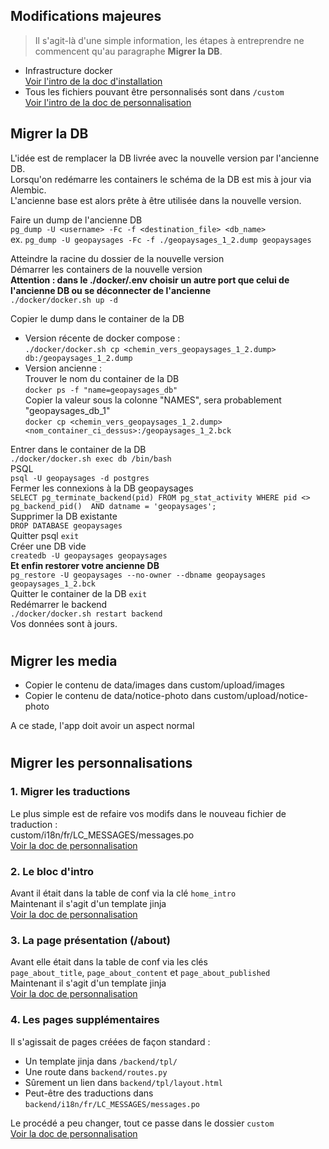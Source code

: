 ## Modifications majeures
> Il s'agit-là d'une simple information, les étapes à entreprendre ne commencent qu'au paragraphe **Migrer la DB**.
- Infrastructure docker  
[Voir l'intro de la doc d'installation](./installation.md)  
- Tous les fichiers pouvant être personnalisés sont dans `/custom`  
[Voir l'intro de la doc de personnalisation](./personnalisation.md)


## Migrer la DB
L'idée est de remplacer la DB livrée avec la nouvelle version par l'ancienne DB.  
Lorsqu'on redémarre les containers le schéma de la DB est mis à jour via Alembic.  
L'ancienne base est alors prête à être utilisée dans la nouvelle version.

Faire un dump de l'ancienne DB  
  `pg_dump -U <username> -Fc -f <destination_file> <db_name>`  
  ex. `pg_dump -U geopaysages -Fc -f ./geopaysages_1_2.dump geopaysages`

Atteindre la racine du dossier de la nouvelle version  
Démarrer les containers de la nouvelle version  
**Attention : dans le ./docker/.env choisir un autre port que celui de l'ancienne DB ou se déconnecter de l'ancienne**  
`./docker/docker.sh up -d`
 
Copier le dump dans le container de la DB
  - Version récente de docker compose :  
    `./docker/docker.sh cp <chemin_vers_geopaysages_1_2.dump> db:/geopaysages_1_2.dump`
  - Version ancienne :  
    Trouver le nom du container de la DB  
    `docker ps -f "name=geopaysages_db"`  
    Copier la valeur sous la colonne "NAMES", sera probablement "geopaysages_db_1"  
    `docker cp <chemin_vers_geopaysages_1_2.dump> <nom_container_ci_dessus>:/geopaysages_1_2.bck`  

Entrer dans le container de la DB  
`./docker/docker.sh exec db /bin/bash`  
PSQL  
`psql -U geopaysages -d postgres`   
Fermer les connexions à la DB geopaysages  
`SELECT pg_terminate_backend(pid) FROM pg_stat_activity WHERE pid <> pg_backend_pid()  AND datname = 'geopaysages';`  
Supprimer la DB existante  
`DROP DATABASE geopaysages`  
Quitter psql `exit`  
Créer une DB vide  
`createdb -U geopaysages geopaysages`  
**Et enfin restorer votre ancienne DB**  
`pg_restore -U geopaysages --no-owner --dbname geopaysages geopaysages_1_2.bck`  
Quitter le container de la DB `exit`  
Redémarrer le backend  
`./docker/docker.sh restart backend`  
Vos données sont à jours.

#
## Migrer les media
- Copier le contenu de data/images dans custom/upload/images
- Copier le contenu de data/notice-photo dans custom/upload/notice-photo  
  
A ce stade, l'app doit avoir un aspect normal

#
## Migrer les personnalisations
### 1. Migrer les traductions
Le plus simple est de refaire vos modifs dans le nouveau fichier de traduction :  
custom/i18n/fr/LC_MESSAGES/messages.po  
[Voir la doc de personnalisation](./personnalisation.md#internationalisation-de-lapplication)

### 2. Le bloc d'intro
Avant il était dans la table de conf via la clé `home_intro`  
Maintenant il s'agit d'un template jinja  
[Voir la doc de personnalisation](./personnalisation.md#ajout-et-personnalisation-de-blocs-dans-la-page-daccueil)

### 3. La page présentation (/about)
Avant elle était dans la table de conf via les clés  
`page_about_title`, `page_about_content` et `page_about_published`  
Maintenant il s'agit d'un template jinja  
[Voir la doc de personnalisation](./personnalisation.md#personnalisation-de-la-page-à-propos-about)

### 4. Les pages supplémentaires
Il s'agissait de pages créées de façon standard :  
- Un template jinja dans `/backend/tpl/`
- Une route dans `backend/routes.py`
- Sûrement un lien dans `backend/tpl/layout.html`
- Peut-être des traductions dans `backend/i18n/fr/LC_MESSAGES/messages.po`

Le procédé a peu changer, tout ce passe dans le dossier `custom`  
[Voir la doc de personnalisation](./personnalisation.md#ajout-et-personnalisation-dune-nouvelle-page-html)
